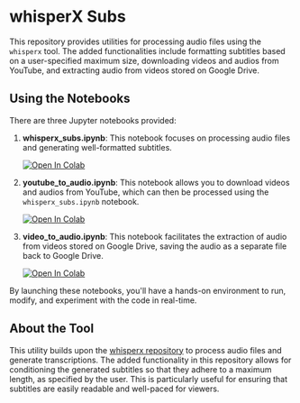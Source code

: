 # whisperX Subs

This repository provides utilities for processing audio files using the `whisperx` tool. The added functionalities include formatting subtitles based on a user-specified maximum size, downloading videos and audios from YouTube, and extracting audio from videos stored on Google Drive.

## Using the Notebooks

There are three Jupyter notebooks provided:

1. **whisperx_subs.ipynb**: This notebook focuses on processing audio files and generating well-formatted subtitles.
   
   [![Open In Colab](https://colab.research.google.com/assets/colab-badge.svg)](https://colab.research.google.com/github/lrubiorod/whisperX_subs/blob/main/whisperx_subs.ipynb)

2. **youtube_to_audio.ipynb**: This notebook allows you to download videos and audios from YouTube, which can then be processed using the `whisperx_subs.ipynb` notebook.

   [![Open In Colab](https://colab.research.google.com/assets/colab-badge.svg)](https://colab.research.google.com/github/lrubiorod/whisperX_subs/blob/main/youtube_to_audio.ipynb)

3. **video_to_audio.ipynb**: This notebook facilitates the extraction of audio from videos stored on Google Drive, saving the audio as a separate file back to Google Drive.

   [![Open In Colab](https://colab.research.google.com/assets/colab-badge.svg)](https://colab.research.google.com/github/lrubiorod/whisperX_subs/blob/main/video_to_audio.ipynb)

By launching these notebooks, you'll have a hands-on environment to run, modify, and experiment with the code in real-time.

## About the Tool

This utility builds upon the [whisperx repository](https://github.com/m-bain/whisperX) to process audio files and generate transcriptions. The added functionality in this repository allows for conditioning the generated subtitles so that they adhere to a maximum length, as specified by the user. This is particularly useful for ensuring that subtitles are easily readable and well-paced for viewers.


